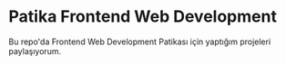 # Patika Frontend Web Development
Bu repo'da Frontend Web Development Patikası için yaptığım projeleri paylaşıyorum.
